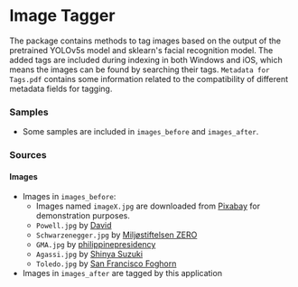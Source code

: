# Image Tagger

The package contains methods to tag images based on the output of 
the pretrained YOLOv5s model and sklearn's facial recognition model.
The added tags are included during indexing in both Windows and iOS, 
which means the images can be found by searching their tags.
`Metadata for Tags.pdf` contains some information related to 
the compatibility of different metadata fields for tagging.

### Samples

- Some samples are included in `images_before` and `images_after`.


### Sources

#### Images

- Images in `images_before`:
  - Images named `imageX.jpg` are downloaded from [Pixabay](https://pixabay.com/) for demonstration purposes.
  - `Powell.jpg` by [David](https://www.flickr.com/photos/bootbearwdc/2311921844)
  - `Schwarzenegger.jpg` by [Miljøstiftelsen ZERO](https://www.flickr.com/photos/zero_org/6376908843/)
  - `GMA.jpg` by [philippinepresidency](https://www.flickr.com/photos/36884962@N05/3400496904/)
  - `Agassi.jpg` by [Shinya Suzuki](https://www.flickr.com/photos/shinyasuzuki/6182777961/)
  - `Toledo.jpg` by [San Francisco Foghorn](https://www.flickr.com/photos/sffoghorn/16533059473/)
- Images in `images_after` are tagged by this application
